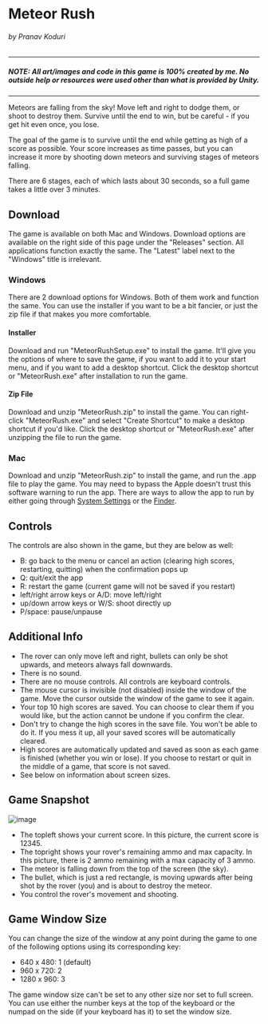 # Meteor Rush
###### by Pranav Koduri
---
##### NOTE: All art/images and code in this game is 100% created by me. No outside help or resources were used other than what is provided by Unity.
---
Meteors are falling from the sky! Move left and right to dodge them, or shoot to destroy them. Survive until the end to win, but be careful - if you get hit even once, you lose.

The goal of the game is to survive until the end while getting as high of a score as possible. Your score increases as time passes, but you can increase it more by shooting down meteors and surviving stages of meteors falling.

There are 6 stages, each of which lasts about 30 seconds, so a full game takes a little over 3 minutes.

## Download

The game is available on both Mac and Windows. Download options are available on the right side of this page under the "Releases" section. All applications function exactly the same. The "Latest" label next to the "Windows" title is irrelevant.

### Windows

There are 2 download options for Windows. Both of them work and function the same. You can use the installer if you want to be a bit fancier, or just the zip file if that makes you more comfortable.

#### Installer

Download and run "MeteorRushSetup.exe" to install the game. It'll give you the options of where to save the game, if you want to add it to your start menu, and if you want to add a desktop shortcut. Click the desktop shortcut or "MeteorRush.exe" after installation to run the game.

#### Zip File

Download and unzip "MeteorRush.zip" to install the game. You can right-click "MeteorRush.exe" and select "Create Shortcut" to make a desktop shortcut if you'd like. Click the desktop shortcut or "MeteorRush.exe" after unzipping the file to run the game.

### Mac

Download and unzip "MeteorRush.zip" to install the game, and run the .app file to play the game. You may need to bypass the Apple doesn't trust this software warning to run the app. There are ways to allow the app to run by either going through [System Settings](https://support.apple.com/en-us/102445#:~:text=Open%20System%20Settings.,anyway%2C%20you%20can%20click%20Open) or the [Finder](https://support.apple.com/guide/mac-help/open-a-mac-app-from-an-unidentified-developer-mh40616/mac).

## Controls

The controls are also shown in the game, but they are below as well:
- B: go back to the menu or cancel an action (clearing high scores, restarting, quitting) when the confirmation pops up
- Q: quit/exit the app
- R: restart the game (current game will not be saved if you restart)
- left/right arrow keys or A/D: move left/right
- up/down arrow keys or W/S: shoot directly up
- P/space: pause/unpause

## Additional Info

- The rover can only move left and right, bullets can only be shot upwards, and meteors always fall downwards.
- There is no sound.
- There are no mouse controls. All controls are keyboard controls.
- The mouse cursor is invisible (not disabled) inside the window of the game. Move the cursor outside the window of the game to see it again.
- Your top 10 high scores are saved. You can choose to clear them if you would like, but the action cannot be undone if you confirm the clear.
- Don't try to change the high scores in the save file. You won't be able to do it. If you mess it up, all your saved scores will be automatically cleared.
- High scores are automatically updated and saved as soon as each game is finished (whether you win or lose). If you choose to restart or quit in the middle of a game, that score is not saved.
- See below on information about screen sizes.

## Game Snapshot

![image](https://github.com/user-attachments/assets/2d5b924d-2fd3-49fe-89e3-9ddd49675977)

- The topleft shows your current score. In this picture, the current score is 12345.
- The topright shows your rover's remaining ammo and max capacity. In this picture, there is 2 ammo remaining with a max capacity of 3 ammo.
- The meteor is falling down from the top of the screen (the sky).
- The bullet, which is just a red rectangle, is moving upwards after being shot by the rover (you) and is about to destroy the meteor.
- You control the rover's movement and shooting.

## Game Window Size

You can change the size of the window at any point during the game to one of the following options using its corresponding key:
- 640 x 480: 1 (default)
- 960 x 720: 2
- 1280 x 960: 3

The game window size can't be set to any other size nor set to full screen. You can use either the number keys at the top of the keyboard or the numpad on the side (if your keyboard has it) to set the window size.
